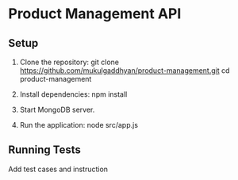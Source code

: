 # Product Management API

## Setup

1. Clone the repository:
    git clone https://github.com/mukulgaddhyan/product-management.git
    cd product-management

2. Install dependencies:
    npm install

3. Start MongoDB server.

4. Run the application:
    node src/app.js

## Running Tests
Add test cases and instruction
